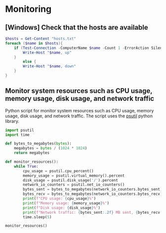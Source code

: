 # Monitoring

## [Windows] Check that the hosts are available
```ps1
$hosts = Get-Content "hosts.txt"
foreach ($name in $hosts){
    if (Test-Connection -ComputerName $name -Count 1 -ErrorAction SilentlyContinue){
        Write-Host "$name, up"
    }
        else {
        Write-Host "$name, down"
    }
}
```

## Monitor system resources such as CPU usage, memory usage, disk usage, and network traffic
Python script for monitor system resources such as CPU usage, memory usage, disk usage, and network traffic. The script uses the [psutil](https://pypi.org/project/psutil/) python library.
```py
import psutil
import time

def bytes_to_megabytes(bytes):
    megabytes = bytes / (1024 * 1024)
    return megabytes

def monitor_resources():
    while True:
        cpu_usage = psutil.cpu_percent()
        memory_usage = psutil.virtual_memory().percent
        disk_usage = psutil.disk_usage('/').percent
        network_io_counters = psutil.net_io_counters()
        bytes_sent = bytes_to_megabytes(network_io_counters.bytes_sent)
        bytes_recv = bytes_to_megabytes(network_io_counters.bytes_recv)
        print(f"CPU usage: {cpu_usage}%")
        print(f"Memory usage: {memory_usage}%")
        print(f"Disk usage: {disk_usage}%")
        print(f"Network traffic: {bytes_sent:.2f} MB sent, {bytes_recv:.2f} MB received")
        time.sleep(5)

monitor_resources()
```
